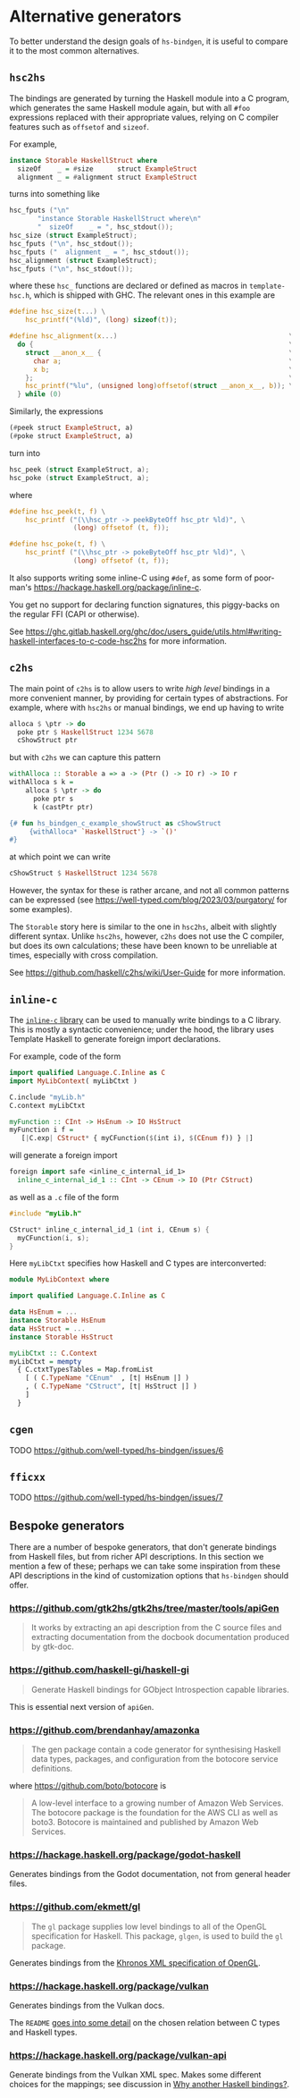 # Alternative generators

To better understand the design goals of `hs-bindgen`, it is useful to compare
it to the most common alternatives.

## `hsc2hs`

The bindings are generated by turning the Haskell module into a C program, which
generates the same Haskell module again, but with all `#foo` expressions
replaced with their appropriate values, relying on C compiler features such as
`offsetof` and `sizeof`.

For example,

```haskell
instance Storable HaskellStruct where
  sizeOf    _ = #size      struct ExampleStruct
  alignment _ = #alignment struct ExampleStruct
```

turns into something like

```c
hsc_fputs ("\n"
       "instance Storable HaskellStruct where\n"
       "  sizeOf    _ = ", hsc_stdout());
hsc_size (struct ExampleStruct);
hsc_fputs ("\n", hsc_stdout());
hsc_fputs ("  alignment _ = ", hsc_stdout());
hsc_alignment (struct ExampleStruct);
hsc_fputs ("\n", hsc_stdout());
```

where these `hsc_` functions are declared or defined as macros in
`template-hsc.h`, which is shipped with GHC. The relevant ones in this
example are

```c
#define hsc_size(t...) \
    hsc_printf("(%ld)", (long) sizeof(t));

#define hsc_alignment(x...)                                           \
  do {                                                                \
    struct __anon_x__ {                                               \
      char a;                                                         \
      x b;                                                            \
    };                                                                \
    hsc_printf("%lu", (unsigned long)offsetof(struct __anon_x__, b)); \
  } while (0)
```

Similarly, the expressions

```haskell
(#peek struct ExampleStruct, a)
(#poke struct ExampleStruct, a)
```

turn into

```c
hsc_peek (struct ExampleStruct, a);
hsc_poke (struct ExampleStruct, a);
```

where

```c
#define hsc_peek(t, f) \
    hsc_printf ("(\\hsc_ptr -> peekByteOff hsc_ptr %ld)", \
                (long) offsetof (t, f));

#define hsc_poke(t, f) \
    hsc_printf ("(\\hsc_ptr -> pokeByteOff hsc_ptr %ld)", \
                (long) offsetof (t, f));
```

It also supports writing some inline-C using `#def`, as some form of poor-man's
<https://hackage.haskell.org/package/inline-c>.

You get no support for declaring function signatures, this piggy-backs on the
regular FFI (CAPI or otherwise).

See https://ghc.gitlab.haskell.org/ghc/doc/users_guide/utils.html#writing-haskell-interfaces-to-c-code-hsc2hs for more information.

## `c2hs`

The main point of `c2hs` is to allow users to write _high level_ bindings in
a more convenient manner, by providing for certain types of abstractions.
For example, where with `hsc2hs` or manual bindings, we end up having to write

```haskell
alloca $ \ptr -> do
  poke ptr $ HaskellStruct 1234 5678
  cShowStruct ptr
```

but with `c2hs` we can capture this pattern

```haskell
withAlloca :: Storable a => a -> (Ptr () -> IO r) -> IO r
withAlloca s k =
    alloca $ \ptr -> do
      poke ptr s
      k (castPtr ptr)

{# fun hs_bindgen_c_example_showStruct as cShowStruct
     {withAlloca* `HaskellStruct'} -> `()'
#}
```

at which point we can write

```haskell
cShowStruct $ HaskellStruct 1234 5678
```

However, the syntax for these is rather arcane, and not all common patterns can
be expressed (see https://well-typed.com/blog/2023/03/purgatory/ for some
examples).

The `Storable` story here is similar to the one in `hsc2hs`, albeit with
slightly different syntax. Unlike `hsc2hs`, however, `c2hs` does not use the C
compiler, but does its own calculations; these have been known to be unreliable
at times, especially with cross compilation.

See https://github.com/haskell/c2hs/wiki/User-Guide for more information.

## `inline-c`

The [`inline-c` library](https://hackage.haskell.org/package/inline-c) can be
used to manually write bindings to a C library. This is mostly a syntactic
convenience; under the hood, the library uses Template Haskell to generate
foreign import declarations.

For example, code of the form

```hs
import qualified Language.C.Inline as C
import MyLibContext( myLibCtxt )

C.include "myLib.h"
C.context myLibCtxt

myFunction :: CInt -> HsEnum -> IO HsStruct
myFunction i f =
   [|C.exp| CStruct* { myCFunction($(int i), $(CEnum f)) } |]
```

will generate a foreign import

```hs
foreign import safe <inline_c_internal_id_1>
  inline_c_internal_id_1 :: CInt -> CEnum -> IO (Ptr CStruct)
```

as well as a `.c` file of the form

```c
#include "myLib.h"

CStruct* inline_c_internal_id_1 (int i, CEnum s) {
  myCFunction(i, s);
}
```

Here `myLibCtxt` specifies how Haskell and C types are interconverted:

```hs
module MyLibContext where

import qualified Language.C.Inline as C

data HsEnum = ...
instance Storable HsEnum
data HsStruct = ...
instance Storable HsStruct

myLibCtxt :: C.Context
myLibCtxt = mempty
  { C.ctxtTypesTables = Map.fromList
    [ ( C.TypeName "CEnum"  , [t| HsEnum |] )
    , ( C.TypeName "CStruct", [t| HsStruct |] )
    ]
  }
```

## `cgen`

TODO <https://github.com/well-typed/hs-bindgen/issues/6>

## `fficxx`

TODO <https://github.com/well-typed/hs-bindgen/issues/7>

## Bespoke generators

There are a number of bespoke generators, that don't generate bindings from
Haskell files, but from richer API descriptions. In this section we mention a
few of these; perhaps we can take some inspiration from these API descriptions
in the kind of customization options that `hs-bindgen` should offer.

### https://github.com/gtk2hs/gtk2hs/tree/master/tools/apiGen

> It works by extracting an api description from the C source files and
> extracting documentation from the docbook documentation produced by gtk-doc.

### https://github.com/haskell-gi/haskell-gi

> Generate Haskell bindings for GObject Introspection capable libraries.

This is essential next version of `apiGen`.

### https://github.com/brendanhay/amazonka

> The gen package contain a code generator for synthesising Haskell data types,
> packages, and configuration from the botocore service definitions.

where https://github.com/boto/botocore is

> A low-level interface to a growing number of Amazon Web Services. The botocore
> package is the foundation for the AWS CLI as well as boto3. Botocore is
> maintained and published by Amazon Web Services.

### https://hackage.haskell.org/package/godot-haskell

Generates bindings from the Godot documentation, not from general header files.

### https://github.com/ekmett/gl

> The `gl` package supplies low level bindings to all of the OpenGL
> specification for Haskell. This package, `glgen`, is used to build the `gl`
> package.

Generates bindings from the [Khronos XML specification of
OpenGL](https://registry.khronos.org/OpenGL/).

### https://hackage.haskell.org/package/vulkan

Generates bindings from the Vulkan docs.

The `README`
[goes into some detail](https://github.com/expipiplus1/vulkan?tab=readme-ov-file#how-the-c-types-relate-to-haskell-types)
on the chosen relation between C types and Haskell types.

### https://hackage.haskell.org/package/vulkan-api

Generate bindings from the Vulkan XML spec. Makes some different choices for the
mappings; see discussion in
[Why another Haskell bindings?](https://github.com/achirkin/vulkan?tab=readme-ov-file#why-another-haskell-bindings).
